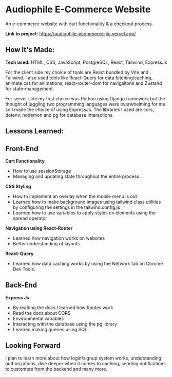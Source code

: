 # Audiophile E-Commerce Website

An e-commerce website with cart functionality & a checkout process.

**Link to project:** https://audiophile-ecommerce-jio.vercel.app/

## How It's Made:

**Tech used:** HTML, CSS, JavaScript, PostgreSQL, React, Tailwind, ExpressJs

For the client side my choice of tools are React bundled by Vite and Tailwind. I also used tools like React-Query for data fetching/caching, animate.css for animations, react-router-dom for navigaitons and Zustand for state-management.

For server side my first choice was Python using Django framework but the thought of juggling two programming languages were overwhelming for me so I made the choice of using ExpressJs. The libraries I used are cors, dotenv, nodemon and pg for database interactions.

## Lessons Learned:

## Front-End

**Cart Functionality**

- How to use sessionStorage
- Managing and updating state throughout the entire process

**CSS Styling**

- How to implement an overlay when the mobile menu is out
- Learned how to make background images using tailwind class utilities by configuring the settings in the tailwind.config.js
- Learned how to use variables to apply styles on elements using the spread operator

**Navigation using React-Router**

- Learned how navigation works on websites
- Better understanding of layouts

**React-Query**

- Learned how data caching works by using the Network tab on Chrome Dev Tools.

## Back-End

**Express Js**

- By reading the docs I learned how Routes work
- Read the docs about CORS
- Environmental variables
- Interacting with the database using the pg library
- Learned making queries using SQL

## Looking Forward

I plan to learn more about how login/signup system works, understanding authorizations, dive deeper when it comes to caching, sending notifications to customers from the backend and many more.
